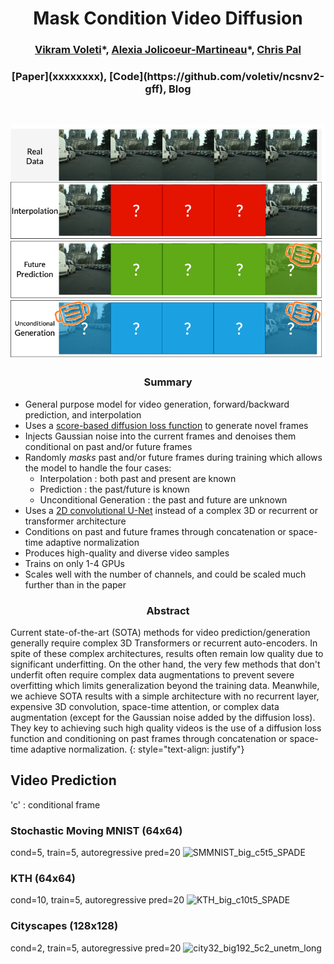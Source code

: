 <h1 align="center"> Mask Condition Video Diffusion</h1>

<h3 align="center"> <a href="https://voletiv.github.io" target="_blank">Vikram Voleti</a>*, <a href="https://ajolicoeur.wordpress.com/about/" target="_blank">Alexia Jolicoeur-Martineau</a>*, <a href="https://sites.google.com/view/christopher-pal" target="_blank">Chris Pal</a></h3>

<h3 align="center"> [Paper](xxxxxxxx), [Code](https://github.com/voletiv/ncsnv2-gff), Blog </h3>

&nbsp;

<img src="./MaskCondVideoDiff2.png" alt="Overview">

<h3 align="center"> Summary </h3>

* General purpose model for video generation, forward/backward prediction, and interpolation
* Uses a [score-based diffusion loss function](https://yang-song.github.io/blog/2021/score/) to generate novel frames
* Injects Gaussian noise into the current frames and denoises them conditional on past and/or future frames
* Randomly *masks* past and/or future frames during training which allows the model to handle the four cases:
  * Interpolation : both past and present are known
  * Prediction : the past/future is known
  * Unconditional Generation : the past and future are unknown
* Uses a [2D convolutional U-Net](https://arxiv.org/abs/2006.11239) instead of a complex 3D or recurrent or transformer architecture
* Conditions on past and future frames through concatenation or space-time adaptive normalization
* Produces high-quality and diverse video samples
* Trains on only 1-4 GPUs
* Scales well with the number of channels, and could be scaled much further than in the paper

<h3 align="center"> Abstract </h3>

Current state-of-the-art (SOTA) methods for video prediction/generation generally require complex 3D Transformers or recurrent auto-encoders. In spite of these complex architectures, results often remain low quality due to significant underfitting. On the other hand, the very few methods that don't underfit often require complex data augmentations to prevent severe overfitting which limits generalization beyond the training data. Meanwhile, we achieve SOTA results with a simple architecture with no recurrent layer, expensive 3D convolution, space-time attention, or complex data augmentation (except for the Gaussian noise added by the diffusion loss). They key to achieving such high quality videos is the use of a diffusion loss function and conditioning on past frames through concatenation or space-time adaptive normalization.
{: style="text-align: justify"}


## Video Prediction

'c' : conditional frame

### Stochastic Moving MNIST (64x64)
cond=5, train=5, autoregressive pred=20
![SMMNIST_big_c5t5_SPADE](./SMMNIST_big_c5t5_SPADE_videos_300000.gif "SMMNIST c5t5")


### KTH (64x64)
cond=10, train=5, autoregressive pred=20
![KTH_big_c10t5_SPADE](./KTH_big_c10t5_SPADE.gif "KTH c10t5")


### Cityscapes (128x128)
cond=2, train=5, autoregressive pred=20
![city32_big192_5c2_unetm_long](./city32_big192_5c2_unetm_long.gif "Cityscapes c2t5")
